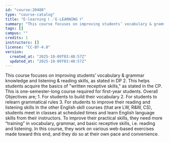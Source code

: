 ```yaml
---
id: "course:20488"
type: "course-catalog"
title: "E-learning Ⅰ ／E-LEARNING Ⅰ"
summary: "This course focuses on improving students’ vocabulary & grammar knowledge and listening & reading skills, as stated in D…"
tags: []
campus: ""
credits: 1
instructors: []
license: "CC-BY-4.0"
version:
  created_at: "2025-10-09T03:48:57Z"
  updated_at: "2025-10-09T03:48:57Z"
---
```

This course focuses on improving students’ vocabulary & grammar knowledge and listening & reading skills, as stated in DP 2. This helps students acquire the basics of "written receptive skills," as stated in the CP. This is one-semester-long course required for first-year students. Overall Objectives are; 1. For students to build their vocabulary 2. For students to relearn grammatical rules 3. For students to improve their reading and listening skills In the other English skill courses (that are LW, R&W, CS), students meet in classes at scheduled times and learn English language skills from their instructors. To improve their practical skills, they need more “training” in vocabulary, grammar, and basic receptive skills, i.e. reading and listening. In this course, they work on various web-based exercises made toward this end, and they do so at their own pace and convenience.
